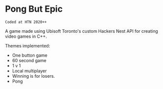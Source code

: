 
# Pong But Epic
`Coded at HTN 2020++`

A game made using Ubisoft Toronto's custom Hackers Nest API for creating video games in C++.

Themes implemented:
* One button game
* 60 second game
* 1 v 1
* Local multiplayer
* Winning is for losers.
* Pong


